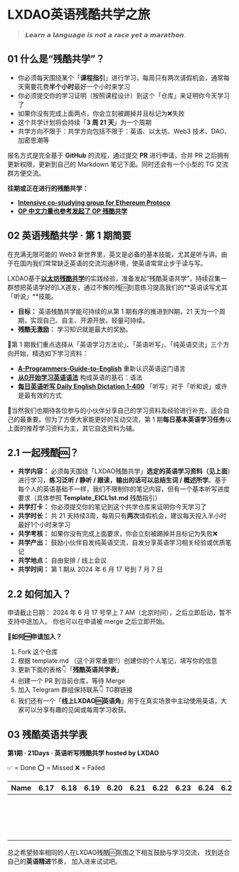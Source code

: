 # LXDAO英语残酷共学之旅

> 𝙇𝙚𝙖𝙧𝙣 𝙖 𝙡𝙖𝙣𝙜𝙪𝙖𝙜𝙚 𝙞𝙨 𝙣𝙤𝙩 𝙖 𝙧𝙖𝙘𝙚 𝙮𝙚𝙩 𝙖 𝙢𝙖𝙧𝙖𝙩𝙝𝙤𝙣.

## **01 什么是“残酷共学”？**

- 你必须每天围绕某个「**课程指引**」进行学习，每周只有两次请假机会，通常每天需要花费**半个小时**最好一个小时来学习
- 你必须提交你的学习证明（按照课程设计）到这个「仓库」来证明你今天学习了
- 如果你没有完成上面两点，你会立刻被踢掉并且标记为❌失败
- 这个共学计划将会持续「**3 周 21 天**」为一个周期
- 共学方向不限于：共学方向包括不限于：英语、以太坊、Web3 技术、DAO、加密思潮等

报名方式是完全基于 **GitHub** 的流程，通过提交 **PR** 进行申请，合并 PR 之后拥有更新权限，更新到自己的 Markdown 笔记下面。同时还会有一个小型的 TG 交流群方便交流。

**往期或正在进行的残酷共学：** 

- [**Intensive co-studying group for Ethereum Protoco**](https://www.notion.so/Intensive-co-studying-group-for-Ethereum-Protocol-3290b50ea9fa445db3462cf54a5c28fb?pvs=21)
- [**OP 中文力量也参考发起了 OP 残酷共学**](https://www.notion.so/OP-OP-f5359a62b9694af4b47f45c7febd917b?pvs=21)

## **02** 英语残酷共学 · 第 1 期简要

在充满无限可能的 Web3 新世界里，英文是必备的基本技能，尤其是听与讲。由于在国内我们常常缺乏英语的交流沟通环境，使英语常常止步于读与写。

LXDAO基于[**以太坊残酷共学**](https://github.com/brucexu-eth/intensive-ethereum-protocol-study-group)的实践经验，准备发起“残酷英语共学”，持续召集一群想把英语学好的LX道友，通过不懈的残🆒刻意练习提高我们的**英语读写尤其「听说」**技能。

- **目标：** 英语残酷共学能可持续的从第 1 期有序的推进到N期，21 天为一个周期，实现自己、自主、开源开放，轻量可持续。
- **残酷无激励：** 学习知识就是最大的奖励。

💾第 1 期我们重点选择从「英语学习方法论」、「英语听写」、「纯英语交流」三个方向开始，精选如下学习资料：

- [**A-Programmers-Guide-to-English**](https://github.com/yujiangshui/A-Programmers-Guide-to-English) 重新认识英语这门语言
- [**从0开始学习英语语法**](https://hzpt-inet-club.github.io/english-note/) 构成英语的基石：语法
- [**每日英语听写 Daily English Dictation 1-400**](https://www.bilibili.com/video/BV1U7411a7xG?p=3&vd_source=bc0666711d2280c24d54945ab9c11146) 「听写」对于「听和说」或许是最有效的方式

👏当然我们也期待各位参与的小伙伴分享自己的学习资料及经验进行补充，适合自己的最重要。但为了方便大家能更好的互动交流，第 1 期**每日基本英语学习任务**以上面的推荐学习资料为主，其它自选资料为辅。

## **2.1 一起残酷🆒？**

- **共学内容：** 必须每天围绕「LXDAO残酷共学」**选定的英语学习资料（见上面**）进行学习，**练习泛听 / 静听 / 跟读，输出的话可以总结生词 / 概述所学**。基于每个人的英语基础不一样，我们不限制你的笔记内容，但有一个基本听写进度要求（具体参照 **Template_EICL1st.md** 残酷指引）
- **共学打卡：** 你必须提交你的笔记到这个共学仓库来证明你今天学习了
- **共学时长：** 共 21 天持续3周，每周只有**两次**请假机会，建议每天投入半小时最好1个小时来学习
- **共学考核：** 如果你没有完成上面要求，你会立刻被踢掉并且标记为失败❌
- **共学产出：** 鼓励小伙伴自发纯英语交流，自发分享英语学习相关经验或优质笔记
- **共学地点：** 自由安排 / 线上会议
- **共学时间：** 第 1 期从 2024 年 6 月 17 号到 7 月 7 日

## **2.2 如何加入？**

申请截止日期： 2024 年 6 月 17 号早上 7 AM（北京时间），之后立即启动，暂不支持中途加入。
你也可以在申请被 merge 之后立即开始。

**📝如何🆓申请加入？**

1. Fork 这个仓库
2. 根据 template.md （这个非常重要‼️）创建你的个人笔记，填写你的信息
3. 更新下面的表格👇「**残酷英语共学表**」
4. 创建一个 PR 到当前仓库，等待 Merge
5. 加入 Telegram 群组保持联系👇 TG群链接
6. 我们还有一个「**线上LXDAO🆒英语角**」用于在真实场景中主动使用英语，大家可以分享有趣的见闻或每周学习收获。

## **03 残酷英语共学表**

**第1期 · 21Days · 英语听写残酷共学 hosted by LXDAO**

✅ = Done ⭕️ = Missed ❌ = Failed

| Name | 6.17 | 6.18 | 6.19 | 6.20 | 6.21 | 6.22 | 6.23 | 6.24 | 6.25 | 6.26 | 6.27 | 6.28 | 6.29 | 6.30 | 7.01 | 7.02 | 7.03 | 7.04 | 7.05 | 7.06 | 7.07 |
| ---- | ---- | ---- | ---- | ---- | ---- | ---- | ---- | ---- | ---- | ---- | ---- | ---- | ---- | ---- | ---- | ---- | ---- | ---- | ---- | ---- | ---- |
|      |      |      |      |      |      |      |      |      |      |      |      |      |      |      |      |      |      |      |      |      |      |
|      |      |      |      |      |      |      |      |      |      |      |      |      |      |      |      |      |      |      |      |      |      |
|      |      |      |      |      |      |      |      |      |      |      |      |      |      |      |      |      |      |      |      |      |      |
|      |      |      |      |      |      |      |      |      |      |      |      |      |      |      |      |      |      |      |      |      |      |
|      |      |      |      |      |      |      |      |      |      |      |      |      |      |      |      |      |      |      |      |      |      |
|      |      |      |      |      |      |      |      |      |      |      |      |      |      |      |      |      |      |      |      |      |      |
|      |      |      |      |      |      |      |      |      |      |      |      |      |      |      |      |      |      |      |      |      |      |
|      |      |      |      |      |      |      |      |      |      |      |      |      |      |      |      |      |      |      |      |      |      |
|      |      |      |      |      |      |      |      |      |      |      |      |      |      |      |      |      |      |      |      |      |      |
|      |      |      |      |      |      |      |      |      |      |      |      |      |      |      |      |      |      |      |      |      |      |
|      |      |      |      |      |      |      |      |      |      |      |      |      |      |      |      |      |      |      |      |      |      |
|      |      |      |      |      |      |      |      |      |      |      |      |      |      |      |      |      |      |      |      |      |      |
|      |      |      |      |      |      |      |      |      |      |      |      |      |      |      |      |      |      |      |      |      |      |
|      |      |      |      |      |      |      |      |      |      |      |      |      |      |      |      |      |      |      |      |      |      |
|      |      |      |      |      |      |      |      |      |      |      |      |      |      |      |      |      |      |      |      |      |      |
|      |      |      |      |      |      |      |      |      |      |      |      |      |      |      |      |      |      |      |      |      |      |
|      |      |      |      |      |      |      |      |      |      |      |      |      |      |      |      |      |      |      |      |      |      |

总之希望频率相同的人在LXDAO残酷🆒氛围之下相互鼓励与学习交流，
找到适合自己的**英语精进**节奏，
加入进来试试吧。

